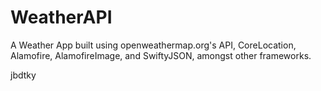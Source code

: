 # WeatherAPI
A Weather App built using openweathermap.org's API, CoreLocation, Alamofire, AlamofireImage, and SwiftyJSON, amongst other frameworks.

jbdtky

